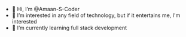 - 👋 Hi, I’m @Amaan-S-Coder
- 👀 I’m interested in any field of technology, but if it entertains me, I'm interested 
- 🌱 I’m currently learning full stack development



<!---
Amaan-S-Coder/Amaan-S-Coder is a ✨ special ✨ repository because its `README.md` (this file) appears on your GitHub profile.
You can click the Preview link to take a look at your changes.
--->
